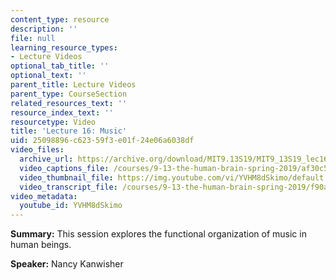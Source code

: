 ```yaml
---
content_type: resource
description: ''
file: null
learning_resource_types:
- Lecture Videos
optional_tab_title: ''
optional_text: ''
parent_title: Lecture Videos
parent_type: CourseSection
related_resources_text: ''
resource_index_text: ''
resourcetype: Video
title: 'Lecture 16: Music'
uid: 25098896-c623-59f3-e01f-24e06a6038df
video_files:
  archive_url: https://archive.org/download/MIT9.13S19/MIT9_13S19_lec16_300k.mp4
  video_captions_file: /courses/9-13-the-human-brain-spring-2019/af30c5902a8455188bfc6abe249a17e6_YVHM8dSkimo.vtt
  video_thumbnail_file: https://img.youtube.com/vi/YVHM8dSkimo/default.jpg
  video_transcript_file: /courses/9-13-the-human-brain-spring-2019/f90a5f7930fdf792c64db1f67086d60b_YVHM8dSkimo.pdf
video_metadata:
  youtube_id: YVHM8dSkimo
---
```


**Summary:** This session explores the functional organization of music in human beings.

**Speaker:** Nancy Kanwisher